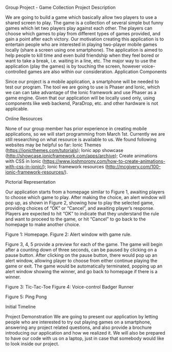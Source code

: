 Group Project - Game Collection
Project Description

We are going  to build a game which basically allow two players to use a shared screen to play. The game is a collection of several simple but funny games which let two players play against each other. The players can choose which games to play from different types of games provided, and gain a point after each victory. Our motivation creating this application is to entertain people who are interested in playing two-player mobile games locally (share a screen using one smartphone). The application is aimed to help people to kill time and even build friendship when they feel bored or want to take a break, i.e. waiting in a line, etc. The major way to use the application (play the games) is by touching the screen, however voice-controlled games are also within our consideration.
Application Components

Since our project is a mobile application, a smartphone will be needed to test our program. The tool we are going to use is Phaser and Ionic, which we can can take advantage of the Ionic framework and use Phaser as a game engine. Given that our application will be locally used only, using components like web backend, ParaDrop, etc. and other hardware is not applicable.

Online Resources

None of our group member has prior experience in creating mobile applications, so we will start programming from March 1st. Currently we are still researching on what resource is available to us. We found following websites may be helpful so far:
Ionic Themes (https://ionicthemes.com/tutorials);
Ionic app showcase (http://showcase.ionicframework.com/apps/archive);
Create animations with CSS in Ionic (https://www.joshmorony.com/how-to-create-animations-with-css-in-ionic/);
Ionic framework resources (http://mcgivery.com/100-ionic-framework-resources/).


Pictorial Representation 

Our application starts from a homepage similar to Figure 1, awaiting players to choose which game to play. After making the choice, an alert window will pop up, as shown in Figure 2, showing how to play the selected game, providing choices of “OK” or “Cancel”, and awaiting player’s response. Players are expected to hit “OK” to indicate that they understand the rule and want to proceed to the game, or hit “Cancel” to go back to the homepage to make another choice.

       
Figure 1: Homepage.                                          Figure 2: Alert window with game rule.

Figure 3, 4, 5 provide a preview for each of the game. The game will begin after a counting down of three seconds, can be paused by clicking on a pause button. After clicking on the pause button, there would pop up an alert window, allowing player to choose from either continue playing the game or exit. The game would be automatically terminated, popping up an alert window showing the winner, and go back to homepage if there is a winner.

Figure 3: Tic-Tac-Toe	           Figure 4: Voice-control Badger Runner

 Figure 5: Ping Pong			   


Initial Timeline 


Project Demonstration 
We are going to present our application by letting people who are interested to try out playing games on a smartphone, answering any project related questions, and also provide a brochure introducing our application and how we realized it. We will also be prepared to have our code with us on a laptop, just in case that somebody would like to look inside our project.

